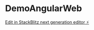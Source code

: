 # DemoAngularWeb

[Edit in StackBlitz next generation editor ⚡️](https://stackblitz.com/~/github.com/MeedTsao/DemoAngularWeb)